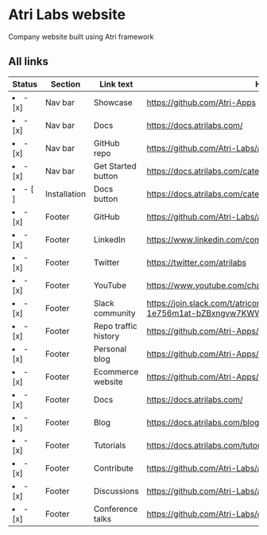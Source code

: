 # Atri Labs website
Company website built using Atri framework

## All links


| Status                            | Section                            | Link text                               | Hyperlink                               | 
| ------------------------------- | ------------------------------- | --------------------------------------- | --------------------------------------- |
| <li>- [x] </li>             | Nav bar             | Showcase                  | https://github.com/Atri-Apps                |
| <li>- [x] </li>             | Nav bar             | Docs                  | https://docs.atrilabs.com/                |
| <li>- [x] </li>             | Nav bar             | GitHub repo                  | https://github.com/Atri-Labs/atrilabs-engine              |
| <li>- [x] </li>             | Nav bar            | Get Started button  | https://docs.atrilabs.com/category/getting-started |
| <li>- [ ] </li>             | Installation    | Docs button  | https://docs.atrilabs.com/category/getting-started |
| <li>- [x] </li>             | Footer             | GitHub  | https://github.com/Atri-Labs/atrilabs-engine |
| <li>- [x] </li>             | Footer             | LinkedIn  | https://www.linkedin.com/company/atri-labs |
| <li>- [x] </li>             | Footer             | Twitter  | https://twitter.com/atrilabs |
| <li>- [x] </li>             | Footer             | YouTube  | https://www.youtube.com/channel/UC1uR2Q5x_8olWS_Y4PdK1Bw |
| <li>- [x] </li>             | Footer             | Slack community  | https://join.slack.com/t/atricommunity/shared_invite/zt-1e756m1at-bZBxngvw7KWWO0riI4pc0w |
| <li>- [x] </li>             | Footer             | Repo traffic history  | https://github.com/Atri-Apps/traffic-history |
| <li>- [x] </li>             | Footer             | Personal blog  | https://github.com/Atri-Apps/personal_blog |
| <li>- [x] </li>             | Footer             | Ecommerce website  | https://github.com/Atri-Apps/full_stack_ecommerce_website |
| <li>- [x] </li>             | Footer             | Docs                  | https://docs.atrilabs.com/                |
| <li>- [x] </li>             | Footer             | Blog                  | https://docs.atrilabs.com/blog                |
| <li>- [x] </li>             | Footer             | Tutorials                  | https://docs.atrilabs.com/tutorials/bkg_swapper                |
| <li>- [x] </li>             | Footer             | Contribute                  | https://github.com/Atri-Labs/atrilabs-engine#how-to-contribute       |
| <li>- [x] </li>             | Footer             | Discussions                  | https://github.com/Atri-Labs/atrilabs-engine/discussions         |
| <li>- [x] </li>             | Footer             | Conference talks                  | https://github.com/Atri-Labs/conferences                |
